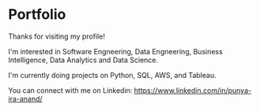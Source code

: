 # Portfolio

Thanks for visiting my profile!

I'm interested in Software Engneering, Data Engneering, Business Intelligence, Data Analytics and Data Science.

I'm currently doing projects on Python, SQL, AWS, and Tableau.

You can connect with me on Linkedin: https://www.linkedin.com/in/punya-ira-anand/


